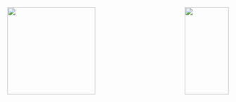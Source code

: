<div>
  <a>
    <img height=200 align="left" src="https://github-readme-stats.vercel.app/api?username=cmalagacode&show_icons=true&theme=tokyonight" />
  </a>
  <a>
    <img height=200 width=100 align="right" src="https://github-readme-stats.vercel.app/api/top-langs/?username=cmalagacode&theme=tokyonight" />
  </a>
</div>

